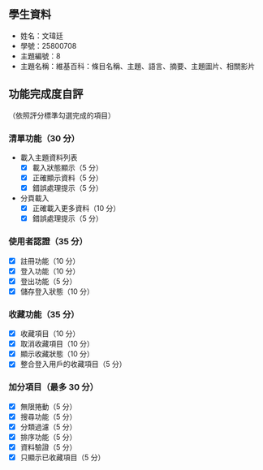 ## 學生資料

- 姓名：文瑋廷
- 學號：25800708
- 主題編號：8
- 主題名稱：維基百科：條目名稱、主題、語言、摘要、主題圖片、相關影片

## 功能完成度自評

（依照評分標準勾選完成的項目）

### 清單功能（30 分）

- 載入主題資料列表
  - [X] 載入狀態顯示（5 分）
  - [X] 正確顯示資料（5 分）
  - [X] 錯誤處理提示（5 分）
- 分頁載入
  - [X] 正確載入更多資料（10 分）
  - [X] 錯誤處理提示（5 分）

### 使用者認證（35 分）

- [X] 註冊功能（10 分）
- [X] 登入功能（10 分）
- [X] 登出功能（5 分）
- [X] 儲存登入狀態（10 分）

### 收藏功能（35 分）

- [X] 收藏項目（10 分）
- [X] 取消收藏項目（10 分）
- [X] 顯示收藏狀態（10 分）
- [X] 整合登入用戶的收藏項目（5 分）

### 加分項目（最多 30 分）

- [X] 無限捲動（5 分）
- [X] 搜尋功能（5 分）
- [X] 分類過濾（5 分）
- [X] 排序功能（5 分）
- [X] 資料驗證（5 分）
- [X] 只顯示已收藏項目（5 分）
```